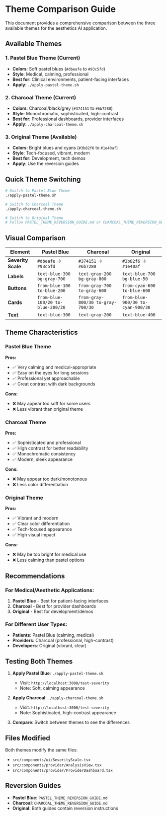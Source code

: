 # Theme Comparison Guide

This document provides a comprehensive comparison between the three available themes for the aesthetics AI application.

## Available Themes

### 1. **Pastel Blue Theme** (Current)

- **Colors**: Soft pastel blues (`#dbeafe` to `#93c5fd`)
- **Style**: Medical, calming, professional
- **Best for**: Clinical environments, patient-facing interfaces
- **Apply**: `./apply-pastel-theme.sh`

### 2. **Charcoal Theme** (Current)

- **Colors**: Charcoal/black/grey (`#374151` to `#6b7280`)
- **Style**: Monochromatic, sophisticated, high-contrast
- **Best for**: Professional dashboards, provider interfaces
- **Apply**: `./apply-charcoal-theme.sh`

### 3. **Original Theme** (Available)

- **Colors**: Bright blues and cyans (`#3b82f6` to `#1e40af`)
- **Style**: Tech-focused, vibrant, modern
- **Best for**: Development, tech demos
- **Apply**: Use the reversion guides

## Quick Theme Switching

```bash
# Switch to Pastel Blue Theme
./apply-pastel-theme.sh

# Switch to Charcoal Theme
./apply-charcoal-theme.sh

# Switch to Original Theme
# Follow PASTEL_THEME_REVERSION_GUIDE.md or CHARCOAL_THEME_REVERSION_GUIDE.md
```

## Visual Comparison

| Element            | Pastel Blue                       | Charcoal                          | Original                          |
| ------------------ | --------------------------------- | --------------------------------- | --------------------------------- |
| **Severity Scale** | `#dbeafe` → `#93c5fd`             | `#374151` → `#6b7280`             | `#3b82f6` → `#1e40af`             |
| **Labels**         | `text-blue-300 bg-gray-700`       | `text-gray-200 bg-gray-800`       | `text-blue-700 bg-blue-50`        |
| **Buttons**        | `from-blue-100 to-blue-200`       | `from-gray-700 to-gray-600`       | `from-cyan-600 to-blue-600`       |
| **Cards**          | `from-blue-100/20 to-blue-200/20` | `from-gray-800/30 to-gray-700/30` | `from-blue-900/30 to-cyan-900/30` |
| **Text**           | `text-blue-300`                   | `text-gray-200`                   | `text-blue-400`                   |

## Theme Characteristics

### Pastel Blue Theme

**Pros:**

- ✅ Very calming and medical-appropriate
- ✅ Easy on the eyes for long sessions
- ✅ Professional yet approachable
- ✅ Great contrast with dark backgrounds

**Cons:**

- ❌ May appear too soft for some users
- ❌ Less vibrant than original theme

### Charcoal Theme

**Pros:**

- ✅ Sophisticated and professional
- ✅ High contrast for better readability
- ✅ Monochromatic consistency
- ✅ Modern, sleek appearance

**Cons:**

- ❌ May appear too dark/monotonous
- ❌ Less color differentiation

### Original Theme

**Pros:**

- ✅ Vibrant and modern
- ✅ Clear color differentiation
- ✅ Tech-focused appearance
- ✅ High visual impact

**Cons:**

- ❌ May be too bright for medical use
- ❌ Less calming than pastel options

## Recommendations

### For Medical/Aesthetic Applications:

1. **Pastel Blue** - Best for patient-facing interfaces
2. **Charcoal** - Best for provider dashboards
3. **Original** - Best for development/demos

### For Different User Types:

- **Patients**: Pastel Blue (calming, medical)
- **Providers**: Charcoal (professional, high-contrast)
- **Developers**: Original (vibrant, clear)

## Testing Both Themes

1. **Apply Pastel Blue**: `./apply-pastel-theme.sh`

   - Visit: `http://localhost:3000/test-severity`
   - Note: Soft, calming appearance

2. **Apply Charcoal**: `./apply-charcoal-theme.sh`

   - Visit: `http://localhost:3000/test-severity`
   - Note: Sophisticated, high-contrast appearance

3. **Compare**: Switch between themes to see the differences

## Files Modified

Both themes modify the same files:

- `src/components/ui/SeverityScale.tsx`
- `src/components/provider/AnalysisView.tsx`
- `src/components/provider/ProviderDashboard.tsx`

## Reversion Guides

- **Pastel Blue**: `PASTEL_THEME_REVERSION_GUIDE.md`
- **Charcoal**: `CHARCOAL_THEME_REVERSION_GUIDE.md`
- **Original**: Both guides contain reversion instructions

